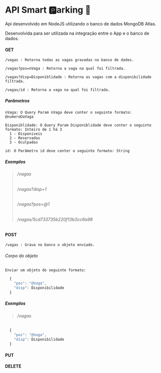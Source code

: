 # API Smart :parking:arking :car:
Api desenvolvido em NodeJS utilizando o banco de dados MongoDB Atlas.

Desenvolvida para ser utilizada na integração entre o App e o banco de dados.

  ####  GET

    /vagas : Retorna todas as vagas gravadas no banco de dados.

    /vagas?pos=nVaga : Retorna a vaga na qual foi filtrada.
    
    /vagas?disp=Disponiblidade : Retorna as vagas com a disponibilidade filtrada.
    
    /vagas/id : Retorna a vaga na qual foi filtrada.

##### Parâmetros
    nVaga: O Query Param nVaga deve conter o seguinte formato: @numeroDaVaga
    
    Disponiblidade: O Query Param Disponiblidade deve conter o seguinte formato: Inteiro de 1 há 3
      1 - Disponiveis
      2 - Reservadas
      3 - Oculpadas

    id: O Parâmetro id deve conter o seguinte formato: String
    
##### Exemplos
>  ###### /vagas
>  ###### /vagas?disp=1
>  ###### /vagas?pos=@1
>  ###### /vagas/5cd733735b220f13b3cc6a98
  

  ####  POST

    /vagas : Grava no banco o objeto enviado.

  ######    Corpo do objeto
    Enviar um objeto do seguinte formato:
    
  ```javascript
    {
      "pos": "@Vaga",
      "disp": Disponibilidade
    }
  ```
  
##### Exemplos
>  ###### /vagas
>  
  ```javascript
    {
      "pos": "@Vaga",
      "disp": Disponibilidade
    }
  ```

  ####  PUT


  ####  DELETE


